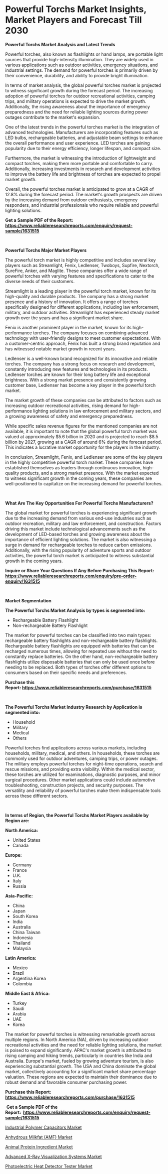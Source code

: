 <p><h1>Powerful Torchs Market Insights, Market Players and Forecast Till 2030</h1></p><p><strong>Powerful Torchs Market Analysis and Latest Trends</strong></p>
<p><p>Powerful torches, also known as flashlights or hand lamps, are portable light sources that provide high-intensity illumination. They are widely used in various applications such as outdoor activities, emergency situations, and industrial settings. The demand for powerful torches is primarily driven by their convenience, durability, and ability to provide bright illumination.</p><p>In terms of market analysis, the global powerful torches market is projected to witness significant growth during the forecast period. The increasing adoption of powerful torches for outdoor recreational activities, camping trips, and military operations is expected to drive the market growth. Additionally, the rising awareness about the importance of emergency preparedness and the need for reliable lighting sources during power outages contribute to the market's expansion.</p><p>One of the latest trends in the powerful torches market is the integration of advanced technologies. Manufacturers are incorporating features such as LED bulbs, rechargeable batteries, and adjustable beam settings to enhance the overall performance and user experience. LED torches are gaining popularity due to their energy efficiency, longer lifespan, and compact size.</p><p>Furthermore, the market is witnessing the introduction of lightweight and compact torches, making them more portable and comfortable to carry. Additionally, increasing investments in research and development activities to improve the battery life and brightness of torches are expected to propel market growth.</p><p>Overall, the powerful torches market is anticipated to grow at a CAGR of 12.8% during the forecast period. The market's growth prospects are driven by the increasing demand from outdoor enthusiasts, emergency responders, and industrial professionals who require reliable and powerful lighting solutions.</p></p>
<p><strong>Get a Sample PDF of the Report:&nbsp; <a href="https://www.reliableresearchreports.com/enquiry/request-sample/1631515">https://www.reliableresearchreports.com/enquiry/request-sample/1631515</a></strong></p>
<p>&nbsp;</p>
<p><strong>Powerful Torchs Major Market Players</strong></p>
<p><p>The powerful torch market is highly competitive and includes several key players such as Streamlight, Fenix, Ledlenser, Twoboys, Supfire, Nextorch, SureFire, Anker, and Maglite. These companies offer a wide range of powerful torches with varying features and specifications to cater to the diverse needs of their customers.</p><p>Streamlight is a leading player in the powerful torch market, known for its high-quality and durable products. The company has a strong market presence and a history of innovation. It offers a range of torches specifically designed for different applications, including law enforcement, military, and outdoor activities. Streamlight has experienced steady market growth over the years and has a significant market share.</p><p>Fenix is another prominent player in the market, known for its high-performance torches. The company focuses on combining advanced technology with user-friendly designs to meet customer expectations. With a customer-centric approach, Fenix has built a strong brand reputation and has witnessed notable market growth in recent years.</p><p>Ledlenser is a well-known brand recognized for its innovative and reliable torches. The company has a strong focus on research and development, constantly introducing new features and technologies in its products. Ledlenser torches are known for their long battery life and exceptional brightness. With a strong market presence and consistently growing customer base, Ledlenser has become a key player in the powerful torch market.</p><p>The market growth of these companies can be attributed to factors such as increasing outdoor recreational activities, rising demand for high-performance lighting solutions in law enforcement and military sectors, and a growing awareness of safety and emergency preparedness.</p><p>While specific sales revenue figures for the mentioned companies are not available, it is important to note that the global powerful torch market was valued at approximately $5.6 billion in 2020 and is projected to reach $8.5 billion by 2027, growing at a CAGR of around 6% during the forecast period. This indicates a lucrative market opportunity for the players in the industry.</p><p>In conclusion, Streamlight, Fenix, and Ledlenser are some of the key players in the highly competitive powerful torch market. These companies have established themselves as leaders through continuous innovation, high-quality products, and a strong market presence. With the market expected to witness significant growth in the coming years, these companies are well-positioned to capitalize on the increasing demand for powerful torches.</p></p>
<p>&nbsp;</p>
<p><strong>What Are The Key Opportunities For Powerful Torchs Manufacturers?</strong></p>
<p><p>The global market for powerful torches is experiencing significant growth due to the increasing demand from various end-use industries such as outdoor recreation, military and law enforcement, and construction. Factors driving this market include technological advancements such as the development of LED-based torches and growing awareness about the importance of efficient lighting solutions. The market is also witnessing a surge in demand for rechargeable torches to reduce carbon emissions. Additionally, with the rising popularity of adventure sports and outdoor activities, the powerful torch market is anticipated to witness substantial growth in the coming years.</p></p>
<p><strong>Inquire or Share Your Questions If Any Before Purchasing This Report: <a href="https://www.reliableresearchreports.com/enquiry/pre-order-enquiry/1631515">https://www.reliableresearchreports.com/enquiry/pre-order-enquiry/1631515</a></strong></p>
<p>&nbsp;</p>
<p><strong>Market Segmentation</strong></p>
<p><strong>The Powerful Torchs Market Analysis by types is segmented into:</strong></p>
<p><ul><li>Rechargeable Battery Flashlight</li><li>Non-rechargeable Battery Flashlight</li></ul></p>
<p><p>The market for powerful torches can be classified into two main types: rechargeable battery flashlights and non-rechargeable battery flashlights. Rechargeable battery flashlights are equipped with batteries that can be recharged numerous times, allowing for repeated use without the need to constantly replace batteries. On the other hand, non-rechargeable battery flashlights utilize disposable batteries that can only be used once before needing to be replaced. Both types of torches offer different options to consumers based on their specific needs and preferences.</p></p>
<p><strong>Purchase this Report:&nbsp;<a href="https://www.reliableresearchreports.com/purchase/1631515">https://www.reliableresearchreports.com/purchase/1631515</a></strong></p>
<p>&nbsp;</p>
<p><strong>The Powerful Torchs Market Industry Research by Application is segmented into:</strong></p>
<p><ul><li>Household</li><li>Military</li><li>Medical</li><li>Others</li></ul></p>
<p><p>Powerful torches find applications across various markets, including households, military, medical, and others. In households, these torches are commonly used for outdoor adventures, camping trips, or power outages. The military employs powerful torches for night-time operations, search and rescue missions, and providing extra visibility. Within the medical sector, these torches are utilized for examinations, diagnostic purposes, and minor surgical procedures. Other market applications could include automotive troubleshooting, construction projects, and security purposes. The versatility and reliability of powerful torches make them indispensable tools across these different sectors.</p></p>
<p>&nbsp;</p>
<p><strong>In terms of Region, the Powerful Torchs Market Players available by Region are:</strong></p>
<p>
    <p> <strong> North America: </strong>
        <ul>
            <li>United States</li>
            <li>Canada</li>
        </ul>
        </p> 
    <p> <strong> Europe: </strong>
        <ul>
            <li>Germany</li>
            <li>France</li>
            <li>U.K.</li>
            <li>Italy</li>
            <li>Russia</li>
        </ul>
        </p> 
    <p> <strong> Asia-Pacific: </strong>
        <ul>
            <li>China</li>
            <li>Japan</li>
            <li>South Korea</li>
            <li>India</li>
            <li>Australia</li>
            <li>China Taiwan</li>
            <li>Indonesia</li>
            <li>Thailand</li>
            <li>Malaysia</li>
        </ul>
        </p> 
    <p> <strong> Latin America: </strong>
        <ul>
            <li>Mexico</li>
            <li>Brazil</li>
            <li>Argentina Korea</li>
            <li>Colombia</li>
        </ul>
        </p> 
    <p> <strong> Middle East & Africa: </strong>
        <ul>
            <li>Turkey</li>
            <li>Saudi</li>
            <li>Arabia</li>
            <li>UAE</li>
            <li>Korea</li>
        </ul>
    </p>
    </p>
<p><p>The market for powerful torches is witnessing remarkable growth across multiple regions. In North America (NA), driven by increasing outdoor recreational activities and the need for reliable lighting solutions, the market is poised to expand significantly. APAC's market growth is attributed to rising camping and hiking trends, particularly in countries like India and Australia. Europe's market, fueled by growing adventure tourism, is also experiencing substantial growth. The USA and China dominate the global market, collectively accounting for a significant market share percentage valuation. These regions are expected to maintain their dominance due to robust demand and favorable consumer purchasing power.</p></p>
<p><strong>Purchase this Report: <a href="https://www.reliableresearchreports.com/purchase/1631515">https://www.reliableresearchreports.com/purchase/1631515</a></strong></p>
<p>&nbsp;<strong>Get a Sample PDF of the Report:&nbsp;&nbsp;<a href="https://www.reliableresearchreports.com/enquiry/request-sample/1631515">https://www.reliableresearchreports.com/enquiry/request-sample/1631515</a></strong></p>
<p><strong></strong></p>
<p><p><a href="https://medium.com/@marvinwalsh2023/industrial-polymer-capacitors-market-research-report-its-history-and-forecast-2023-to-2030-8cf4b8e9f3e1">Industrial Polymer Capacitors Market</a></p><p><a href="https://medium.com/@aureliarice2023/anhydrous-milkfat-amf-market-size-market-outlook-and-market-forecast-2023-to-2030-c1ec8b97444c">Anhydrous Milkfat (AMF) Market</a></p><p><a href="https://medium.com/@majorwalker1947/animal-protein-ingredient-market-size-and-market-trends-complete-industry-overview-2023-to-2030-0aee860e8e64">Animal Protein Ingredient Market</a></p><p><a href="https://medium.com/@claudekunze/advanced-x-ray-visualization-systems-market-outlook-industry-overview-and-forecast-2023-to-2030-b531c77e76a1">Advanced X-Ray Visualization Systems Market</a></p><p><a href="https://medium.com/@oletawunsch/photoelectric-heat-detector-tester-market-trends-forecast-and-competitive-analysis-to-2030-5c7ad5a89551">Photoelectric Heat Detector Tester Market</a></p></p>